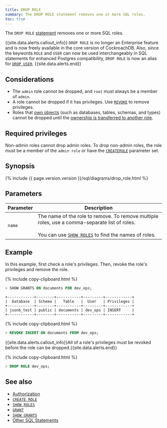 ```yaml
---
title: DROP ROLE
summary: The DROP ROLE statement removes one or more SQL roles.
toc: true
---
```


The `DROP ROLE` [statement](sql-statements.html) removes one or more SQL roles.

{{site.data.alerts.callout_info}}
 <code>DROP ROLE</code> is no longer an Enterprise feature and is now freely available in the core version of CockroachDB. Also, since the keywords `ROLE` and `USER` can now be used interchangeably in SQL statements for enhanced Postgres compatibility, `DROP ROLE` is now an alias for [`DROP USER`](drop-user.html).
{{site.data.alerts.end}}

## Considerations

- The `admin` role cannot be dropped, and `root` must always be a member of `admin`.
- A role cannot be dropped if it has privileges. Use [`REVOKE`](revoke.html) to remove privileges.
- Roles that [own objects](authorization.html#object-ownership) (such as databases, tables, schemas, and types) cannot be dropped until the [ownership is transferred to another role](owner-to.html#change-a-databases-owner).

## Required privileges

Non-admin roles cannot drop admin roles. To drop non-admin roles, the role must be a member of the `admin role` or have the [`CREATEROLE`](create-role.html#create-a-role-that-can-create-other-roles-and-manage-authentication-methods-for-the-new-roles) parameter set.

## Synopsis

<div>{% include {{ page.version.version }}/sql/diagrams/drop_role.html %}</div>

## Parameters

 Parameter | Description
------------|--------------
`name` | The name of the role to remove. To remove multiple roles, use a comma-separate list of roles.<br><br>You can use [`SHOW ROLES`](show-roles.html) to find the names of roles.

## Example

In this example, first check a role's privileges. Then, revoke the role's privileges and remove the role.

{% include copy-clipboard.html %}
~~~ sql
> SHOW GRANTS ON documents FOR dev_ops;
~~~
~~~
+------------+--------+-----------+---------+------------+
|  Database  | Schema |   Table   |  User   | Privileges |
+------------+--------+-----------+---------+------------+
| jsonb_test | public | documents | dev_ops | INSERT     |
+------------+--------+-----------+---------+------------+
~~~

{% include copy-clipboard.html %}
~~~ sql
> REVOKE INSERT ON documents FROM dev_ops;
~~~

{{site.data.alerts.callout_info}}All of a role's privileges must be revoked before the role can be dropped.{{site.data.alerts.end}}

{% include copy-clipboard.html %}
~~~ sql
> DROP ROLE dev_ops;
~~~

## See also

- [Authorization](authorization.html)
- [`CREATE ROLE`](create-role.html)
- [`SHOW ROLES`](show-roles.html)
- [`GRANT`](grant.html)
- [`SHOW GRANTS`](show-grants.html)
- [Other SQL Statements](sql-statements.html)
